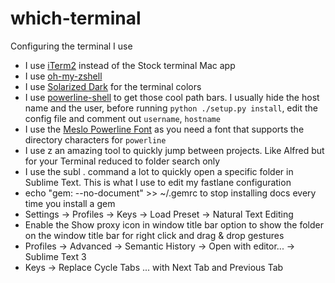 # which-terminal
Configuring the terminal I use

- I use [iTerm2](https://www.iterm2.com/) instead of the Stock terminal Mac app
- I use [oh-my-zshell](https://github.com/robbyrussell/oh-my-zsh)
- I use [Solarized Dark](http://ethanschoonover.com/solarized) for the terminal colors
- I use [powerline-shell](https://github.com/milkbikis/powerline-shell) to get those cool path bars. I usually hide the host name and the user, before running `python ./setup.py install`, edit the config file and comment out `username`, `hostname`
- I use the [Meslo Powerline Font](https://github.com/powerline/fonts/blob/master/Meslo%20Slashed/Meslo%20LG%20M%20Regular%20for%20Powerline.ttf) as you need a font that supports the directory characters for `powerline`
- I use z an amazing tool to quickly jump between projects. Like Alfred but for your Terminal reduced to folder search only
- I use the subl . command a lot to quickly open a specific folder in Sublime Text. This is what I use to edit my fastlane configuration
- echo "gem: --no-document" >> ~/.gemrc to stop installing docs every time you install a gem
- Settings -> Profiles -> Keys -> Load Preset -> Natural Text Editing
- Enable the Show proxy icon in window title bar option to show the folder on the window title bar for right click and drag & drop gestures
- Profiles -> Advanced -> Semantic History -> Open with editor... -> Sublime Text 3
- Keys -> Replace Cycle Tabs ... with Next Tab and Previous Tab
